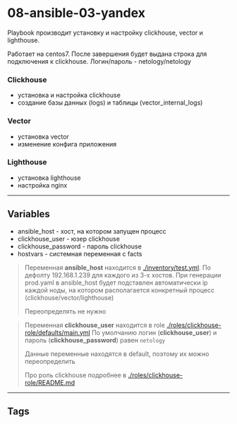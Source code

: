 # 08-ansible-03-yandex

Playbook производит установку и настройку clickhouse, vector и lighthouse.

Работает на centos7. После завершения будет выдана строка для подключения к clickhouse. Логин/пароль - netology/netology

### Clickhouse
- установка и настройка clickhouse
- создание базы данных (logs) и таблицы (vector_internal_logs)

### Vector
- установка vector
- изменение конфига приложения

### Lighthouse
- установка lighthouse
- настройка nginx

---

## Variables
- ansible_host - хост, на котором запущен процесс
- clickhouse_user - юзер clickhouse
- clickhouse_password - пароль clickhouse
- hostvars - системная переменная с facts

> Переменная **ansible_host** находится в [./inventory/test.yml](./inventory/test.yml). По дефолту 192.168.1.239 для каждого из 3-х хостов. 
> При генерации prod.yaml в ansible_host будет подставлен автоматически ip каждой ноды, на котором располагается конкретный процесс (clickhouse/vector/lighthouse)
> 
> Переопределять не нужно

> Переменная **clickhouse_user** находится в role [./roles/clickhouse-role/defaults/main.yml](./roles/clickhouse-role/defaults/main.yml)
> По умолчанию логин (**clickhouse_user**) и пароль (**clickhouse_password**) равен `netology`
> 
> Данные переменные находятся в default, поэтому их можно переопределить
> 
> Про роль clickhouse подробнее в [./roles/clickhouse-role/README.md](./roles/clickhouse-role/README.md)


---

## Tags

